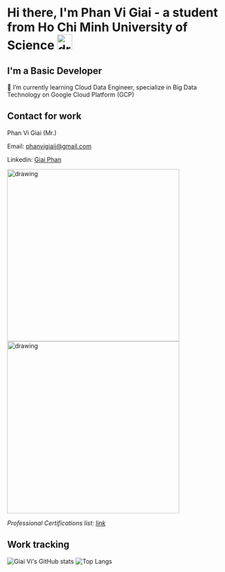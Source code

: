 # Hi there, I'm Phan Vi Giai - a student from Ho Chi Minh University of Science  <img src="./icons/hcmus.png" alt="drawing" width="35"/>


## I'm a Basic Developer

🌱 I’m currently learning Cloud Data Engineer, specialize in Big Data Technology on Google Cloud Platform (GCP)

## Contact for work

Phan Vi Giai (Mr.)    

Email: phanvigiaii@gmail.com

Linkedin: [Giai Phan](https://www.linkedin.com/in/giaiphan/)

<!-- Resume (up-to-date): [PhanViGiai Resume](https://drive.google.com/file/d/1GRJ0RjpLdCpuE1YSQGpYpMdfcC56jQii/view?usp=sharing) -->

<img src="https://api.accredible.com/v1/frontend/credential_website_embed_image/certificate/51998435" alt="drawing" width=400/><img src="https://api.accredible.com/v1/frontend/credential_website_embed_image/certificate/55183215" alt="drawing" width=400/>

*Professional Certifications list: [link](https://googlecloudcertified.credential.net/profile/ea5f1cab857ab2795c66eb2304a4fe2aca7c4119?name=giai%20phan)*
## Work tracking

![Giai Vi's GitHub stats](https://github-readme-stats.vercel.app/api?username=owfdataboy&show_icons=true&theme=radical)
![Top Langs](https://github-readme-stats.vercel.app/api/top-langs/?username=owfdataboy&layout=compact&theme=radical)
